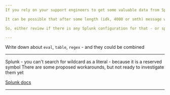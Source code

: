 ```yaml
---
If you rely on your support engineers to get some valuable data from Splunk logs - you need to ensure that Splunk will not truncate message.

It can be possible that after some length (idk, 4000 or smth) message will just be truncated - and there will be no way to get full message.

So, either review if there is any Splunk configuration for that - or split valuable message onto some parts

---
```

Write down about `eval`, `table`, `regex` - and they could be combined

---
Splunk - you can't search for wildcard as a literal - because it is a reserved symbol
There are some proposed workarounds, but not ready to investigate them yet

[Splunk docs](https://docs.splunk.com/Documentation/SCS/current/Search/Wildcards#:~:text=You%20can't%20search%20for,function%20to%20filter%20the%20results.)

---
